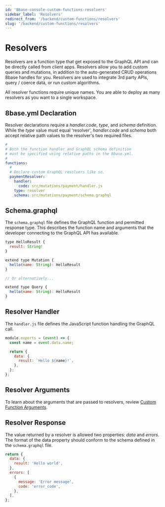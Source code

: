 ```yaml
---
id: '8base-console-custom-functions-resolvers'
sidebar_label: 'Resolvers'
redirect_from: '/backend/custom-functions/resolvers'
slug: '/backend/custom-functions/resolvers'
---
```


# Resolvers

Resolvers are a function type that get exposed to the GraphQL API and can be directly called from client apps. Resolvers allow you to add custom queries and mutations, in addition to the auto-generated CRUD operations 8base handles for you. Resolvers are used to integrate 3rd party APIs, query / coerce data, or run custom algorithms. 

All resolver functions require unique names. You are able to deploy as many resolvers as you want to a single workspace.

## 8base.yml Declaration

Resolver declarations require a _handler.code_, _type_, and _schema_ definition. While the _type_ value must equal 'resolver', _handler.code_ and _schema_ both accept relative path values to the resolver's two required files.

```yaml
#
# Both the function handler and GraphQL schema definition
# must be specified using relative paths in the 8base.yml.
#
functions:
  #
  # Declare custom GraphQL resolvers like so.
  paymentResolver:
    handler:
      code: src/mutations/payment/handler.js
    type: resolver
    schema: src/mutations/payment/schema.graphql
```

## Schema.graphql

The `schema.graphql` file defines the GraphQL function and permitted response type. This describes the function name and arguments that the developer connecting to the GraphQL API has available.

```javascript
type HelloResult {
  result: String!
}

extend type Mutation {
  hello(name: String): HelloResult
}

// Or alternatively...

extend type Query {
  hello(name: String): HelloResult
}
```

## Resolver Handler

The `handler.js` file defines the JavaScript function handling the GraphQL call.

```javascript
module.exports = (event) => {
  const name = event.data.name;

  return {
    data: {
      result: `Hello ${name}!`,
    },
  };
};
```

## Resolver Arguments

To learn about the arguments that are passed to resolvers, review [Custom Function Arguments](/projects/backend/custom-functions/#custom-function-arguments).

## Resolver Response

The value returned by a resolver is allowed two properties: _data_ and _errors_. The format of the data property should conform to the schema defined in the `schema.graphql` file.

```javascript
return {
  data: {
    result: 'Hello world',
  },
  errors: [
    {
      message: 'Error message',
      code: 'error_code',
    },
  ],
};
```
